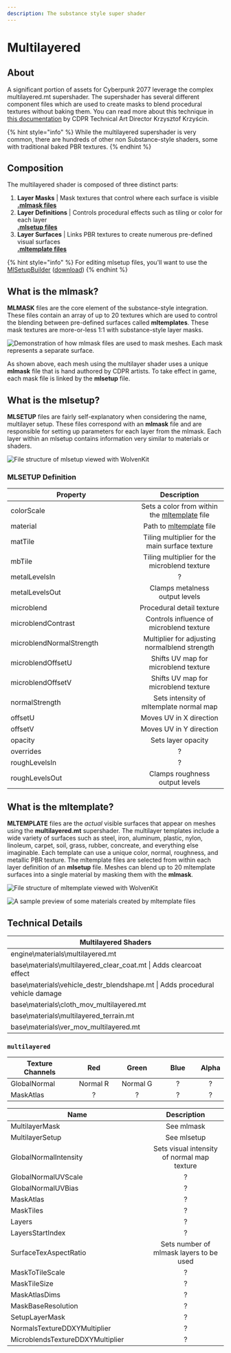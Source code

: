 ```yaml
---
description: The substance style super shader
---
```


# Multilayered

## About

A significant portion of assets for Cyberpunk 2077 leverage the complex multilayered.mt supershader. The supershader has several different component files which are used to create masks to blend procedural textures without baking them. You can read more about this technique in [this documentation](https://magazine.substance3d.com/cyberpunk-2077-a-world-full-of-substance/) by CDPR Technical Art Director Krzysztof Krzyścin.

{% hint style="info" %}
While the multilayered supershader is very common, there are hundreds of other non Substance-style shaders, some with traditional baked PBR textures.
{% endhint %}

## Composition

The multilayered shader is composed of three distinct parts:

1. **Layer Masks** | Mask textures that control where each surface is visible\
   [**.mlmask files**](multilayered.md#what-is-the-mlmask)
2. **Layer Definitions** | Controls procedural effects such as tiling or color for each layer\
   [**.mlsetup files**](multilayered.md#what-is-the-mlsetup)
3. **Layer Surfaces** | Links PBR textures to create numerous pre-defined visual surfaces\
   [**.mltemplate files**](multilayered.md#what-is-the-mltemplate)

{% hint style="info" %}
For editing mlsetup files, you'll want to use the [MlSetupBuilder](../../modding-tools/mlsetup-builder.md) ([download](https://github.com/Neurolinked/MlsetupBuilder))
{% endhint %}

## What is the mlmask?

**MLMASK** files are the core element of the substance-style integration. These files contain an array of up to 20 textures which are used to control the blending between pre-defined surfaces called **mltemplates**. These mask textures are more-or-less 1:1 with substance-style layer masks.

![Demonstration of how mlmask files are used to mask meshes. Each mask represents a separate surface.](../../../.gitbook/assets/mlmask\_demo.gif)

As shown above, each mesh using the multilayer shader uses a unique **mlmask** file that is hand authored by CDPR artists. To take effect in game, each mask file is linked by the **mlsetup** file.

## What is the mlsetup?

**MLSETUP** files are fairly self-explanatory when considering the name, multilayer setup. These files correspond with an **mlmask** file and are responsible for setting up parameters for each layer from the mlmask. Each layer within an mlsetup contains information very similar to materials or shaders.

![File structure of mlsetup viewed with WolvenKit](<../../../.gitbook/assets/MLSETUP example.png>)

### MLSETUP Definition

<table><thead><tr><th width="282">Property</th><th align="center">Description</th></tr></thead><tbody><tr><td>colorScale</td><td align="center">Sets a color from within the <a href="multilayered.md#what-is-the-mltemplate">mltemplate</a> file</td></tr><tr><td>material</td><td align="center">Path to <a href="multilayered.md#what-is-the-mltemplate">mltemplate</a> file</td></tr><tr><td>matTile</td><td align="center">Tiling multiplier for the main surface texture</td></tr><tr><td>mbTile</td><td align="center">Tiling multiplier for the microblend texture</td></tr><tr><td>metalLevelsIn</td><td align="center">?</td></tr><tr><td>metalLevelsOut</td><td align="center">Clamps metalness output levels</td></tr><tr><td>microblend</td><td align="center">Procedural detail texture</td></tr><tr><td>microblendContrast</td><td align="center">Controls influence of microblend texture</td></tr><tr><td>microblendNormalStrength</td><td align="center">Multiplier for adjusting normalblend strength</td></tr><tr><td>microblendOffsetU</td><td align="center">Shifts UV map for microblend texture</td></tr><tr><td>microblendOffsetV</td><td align="center">Shifts UV map for microblend texture</td></tr><tr><td>normalStrength</td><td align="center">Sets intensity of mltemplate normal map</td></tr><tr><td>offsetU</td><td align="center">Moves UV in X direction</td></tr><tr><td>offsetV</td><td align="center">Moves UV in Y direction</td></tr><tr><td>opacity</td><td align="center">Sets layer opacity</td></tr><tr><td>overrides</td><td align="center">?</td></tr><tr><td>roughLevelsIn</td><td align="center">?</td></tr><tr><td>roughLevelsOut</td><td align="center">Clamps roughness output levels</td></tr></tbody></table>

## What is the mltemplate?

**MLTEMPLATE** files are the _actual_ visible surfaces that appear on meshes using the **multilayered.mt** supershader. The multilayer templates include a wide variety of surfaces such as steel, iron, aluminum, plastic, nylon, linoleum, carpet, soil, grass, rubber, concreate, and everything else imaginable. Each template can use a unique color, normal, roughness, and metallic PBR texture. The mltemplate files are selected from within each layer definition of an **mlsetup** file. Meshes can blend up to 20 mltemplate surfaces into a single material by masking them with the **mlmask**.

![File structure of mltemplate viewed with WolvenKit](<../../../.gitbook/assets/MLTEMPLATE example.png>)

![A sample preview of some materials created by mltemplate files](<../../../.gitbook/assets/MLTEMPLATE previews.png>)

## Technical Details

| Multilayered Shaders                                                             |
| -------------------------------------------------------------------------------- |
| engine\materials\multilayered.mt                                                 |
| base\materials\multilayered\_clear\_coat.mt  \|  Adds clearcoat effect           |
| base\materials\vehicle\_destr\_blendshape.mt  \|  Adds procedural vehicle damage |
| base\materials\cloth\_mov\_multilayered.mt                                       |
| base\materials\multilayered\_terrain.mt                                          |
| base\materials\ver\_mov\_multilayered.mt                                         |

### `multilayered`

<table><thead><tr><th width="192">Texture Channels</th><th width="139" align="center">Red</th><th width="134" align="center">Green</th><th width="146" align="center">Blue</th><th align="center">Alpha</th></tr></thead><tbody><tr><td>GlobalNormal</td><td align="center">Normal R</td><td align="center">Normal G</td><td align="center">?</td><td align="center">?</td></tr><tr><td>MaskAtlas</td><td align="center">?</td><td align="center">?</td><td align="center">?</td><td align="center">?</td></tr></tbody></table>

<table><thead><tr><th width="310">Name</th><th align="center">Description</th></tr></thead><tbody><tr><td>MultilayerMask</td><td align="center">See mlmask</td></tr><tr><td>MultilayerSetup</td><td align="center">See mlsetup</td></tr><tr><td>GlobalNormalIntensity</td><td align="center">Sets visual intensity of normal map texture</td></tr><tr><td>GlobalNormalUVScale</td><td align="center">?</td></tr><tr><td>GlobalNormalUVBias</td><td align="center">?</td></tr><tr><td>MaskAtlas</td><td align="center">?</td></tr><tr><td>MaskTiles</td><td align="center">?</td></tr><tr><td>Layers</td><td align="center">?</td></tr><tr><td>LayersStartIndex</td><td align="center">?</td></tr><tr><td>SurfaceTexAspectRatio</td><td align="center">Sets number of mlmask layers to be used</td></tr><tr><td>MaskToTileScale</td><td align="center">?</td></tr><tr><td>MaskTileSize</td><td align="center">?</td></tr><tr><td>MaskAtlasDims</td><td align="center">?</td></tr><tr><td>MaskBaseResolution</td><td align="center">?</td></tr><tr><td>SetupLayerMask</td><td align="center">?</td></tr><tr><td>NormalsTextureDDXYMultiplier</td><td align="center">?</td></tr><tr><td>MicroblendsTextureDDXYMultiplier</td><td align="center">?</td></tr></tbody></table>

##
